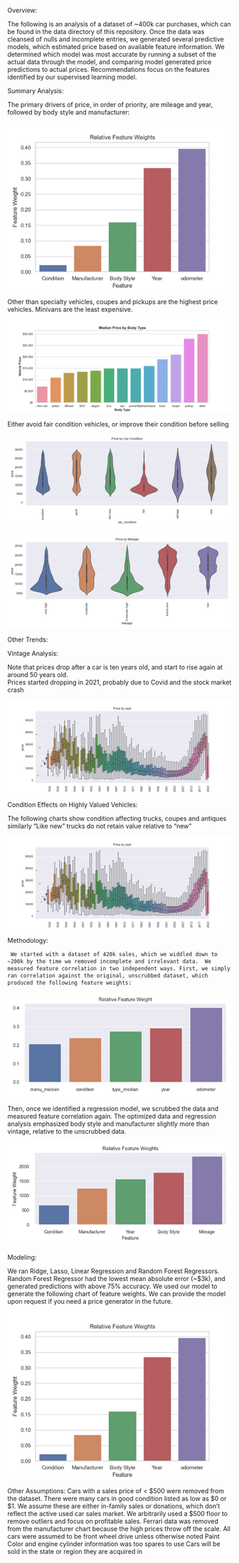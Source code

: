 Overview:  

The following is an analysis of a dataset of ~400k car purchases, which can be found in the data directory of this repository. Once the data was cleansed of nulls and incomplete entries, we generated several predictive models, which estimated price based on available feature information.  We determined which model was most accurate by running a subset of the actual data through the model, and comparing model generated price predictions to actual prices.  Recommendations focus on the features identified by our supervised learning model.

Summary Analysis:

The primary drivers of price, in order of priority, are mileage and year, followed by body style and manufacturer:

![alt text](https://github.com/JOSHUAGITBERG/auto_price_predictor/blob/main/images/Relative_Feature_Weights.png)

Other than specialty vehicles, coupes and pickups are the highest price vehicles.  Minivans are the least expensive.

![alt text](https://github.com/JOSHUAGITBERG/auto_price_predictor/blob/main/images/Median_Price_By_Type.png)

Either avoid fair condition vehicles, or improve their condition before selling

![alt text](https://github.com/JOSHUAGITBERG/auto_price_predictor/blob/main/images/price_by_condition.png)

![alt text](https://github.com/JOSHUAGITBERG/auto_price_predictor/blob/main/images/price_by_mileage.png)

Other Trends:

Vintage Analysis:

Note that prices drop after a car is ten years old, and start to rise again at around 50 years old.  
Prices started dropping in 2021, probably due to Covid and the stock market crash

![alt text](https://github.com/JOSHUAGITBERG/auto_price_predictor/blob/main/images/Price_By_Year.png)

Condition  Effects on Highly Valued Vehicles:

The following charts show condition affecting trucks, coupes and antiques similarly
“Like new” trucks do not retain value relative to “new”

![alt text](https://github.com/JOSHUAGITBERG/auto_price_predictor/blob/main/images/Price_By_Year.png)




Methodology:

     We started with a dataset of 420k sales, which we widdled down to ~200k by the time we removed incomplete and irrelevant data.  We measured feature correlation in two independent ways. First, we simply ran correlation against the original, unscrubbed dataset, which produced the following feature weights:  

![alt text](https://github.com/JOSHUAGITBERG/auto_price_predictor/blob/main/images/Relative_Feature_Weights_Raw.png)

Then, once we identified a regression model, we scrubbed the data and measured feature correlation again.  The optimized data and regression analysis emphasized body style and manufacturer slightly more than vintage, relative to the unscrubbed data.  

![alt text](https://github.com/JOSHUAGITBERG/auto_price_predictor/blob/main/images/Relative_Feature_Weights_Scrubbed.png)

Modeling:

We ran Ridge, Lasso, Linear Regression and Random Forest Regressors.  Random Forest Regressor had the lowest mean absolute error (~$3k), and generated predictions with above 75% accuracy.  We used our model to generate the following chart of feature weights.  We can provide the model upon request if you need a price generator in the future. 

![alt text](https://github.com/JOSHUAGITBERG/auto_price_predictor/blob/main/images/Relative_Feature_Weights.png)

Other Assumptions:
 Cars with a sales price of < $500 were removed from the dataset.  There were many cars in good condition listed as low as $0 or $1.  We assume these are either in-family sales or donations, which don’t reflect the active used car sales market.  We arbitrarily used a $500 floor to remove outliers and focus on profitable sales. 
Ferrari data was removed from the manufacturer chart because the high prices throw off the scale.
All cars were assumed to be front wheel drive unless otherwise noted
Paint Color and engine cylinder information was too spares to use
Cars will be sold in the state or region they are acquired in

